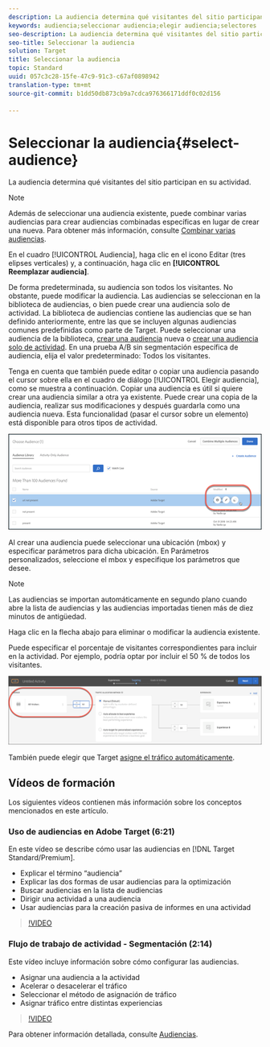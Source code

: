 ```yaml
---
description: La audiencia determina qué visitantes del sitio participan en su actividad.
keywords: audiencia;seleccionar audiencia;elegir audiencia;selectores
seo-description: La audiencia determina qué visitantes del sitio participan en su actividad.
seo-title: Seleccionar la audiencia
solution: Target
title: Seleccionar la audiencia
topic: Standard
uuid: 057c3c28-15fe-47c9-91c3-c67af0898942
translation-type: tm+mt
source-git-commit: b1dd50db873cb9a7cdca976366171ddf0c02d156

---
```



# Seleccionar la audiencia{#select-audience}

La audiencia determina qué visitantes del sitio participan en su actividad.

>[!NOTE]
>
>Además de seleccionar una audiencia existente, puede combinar varias audiencias para crear audiencias combinadas específicas en lugar de crear una nueva. Para obtener más información, consulte [Combinar varias audiencias](../../../c-target/combining-multiple-audiences.md#concept_A7386F1EA4394BD2AB72399C225981E5).

En el cuadro [!UICONTROL Audiencia], haga clic en el icono Editar (tres elipses verticales) y, a continuación, haga clic en **[!UICONTROL Reemplazar audiencia]**.

De forma predeterminada, su audiencia son todos los visitantes. No obstante, puede modificar la audiencia. Las audiencias se seleccionan en la biblioteca de audiencias, o bien puede crear una audiencia solo de actividad. La biblioteca de audiencias contiene las audiencias que se han definido anteriormente, entre las que se incluyen algunas audiencias comunes predefinidas como parte de Target. Puede seleccionar una audiencia de la biblioteca, [crear una audiencia](../../../c-target/c-audiences/create-audience.md#task_1D507519D3AD4390B507F188BD294DC1) nueva o   [crear una audiencia solo de actividad](../../../c-target/creating-activity-only-audience.md#concept_A6BADCF530ED4AE1852E677FEBE68483). En una prueba A/B sin segmentación específica de audiencia, elija el valor predeterminado: Todos los visitantes.

Tenga en cuenta que también puede editar o copiar una audiencia pasando el cursor sobre ella en el cuadro de diálogo [!UICONTROL Elegir audiencia], como se muestra a continuación. Copiar una audiencia es útil si quiere crear una audiencia similar a otra ya existente. Puede crear una copia de la audiencia, realizar sus modificaciones y después guardarla como una audiencia nueva. Esta funcionalidad (pasar el cursor sobre un elemento) está disponible para otros tipos de actividad.

![](assets/audience_picker_hover.png)

Al crear una audiencia puede seleccionar una ubicación (mbox) y especificar parámetros para dicha ubicación. En Parámetros personalizados, seleccione el mbox y especifique los parámetros que desee.

>[!NOTE]
>
>Las audiencias se importan automáticamente en segundo plano cuando abre la lista de audiencias y las audiencias importadas tienen más de diez minutos de antigüedad.

Haga clic en la flecha abajo para eliminar o modificar la audiencia existente.

Puede especificar el porcentaje de visitantes correspondientes para incluir en la actividad. Por ejemplo, podría optar por incluir el 50 % de todos los visitantes.

![](assets/audperc.png)

También puede elegir que Target   [asigne el tráfico automáticamente](../../../c-activities/automated-traffic-allocation/automated-traffic-allocation.md#concept_A1407678796B4C569E94CBA8A9F7F5D4).

## Vídeos de formación

Los siguientes vídeos contienen más información sobre los conceptos mencionados en este artículo.

### Uso de audiencias en Adobe Target (6:21)

En este vídeo se describe cómo usar las audiencias en [!DNL Target Standard/Premium].

* Explicar el término “audiencia”
* Explicar las dos formas de usar audiencias para la optimización
* Buscar audiencias en la lista de audiencias
* Dirigir una actividad a una audiencia
* Usar audiencias para la creación pasiva de informes en una actividad

>[!VIDEO](https://video.tv.adobe.com/v/17398)

### Flujo de trabajo de actividad - Segmentación (2:14)

Este vídeo incluye información sobre cómo configurar las audiencias.

* Asignar una audiencia a la actividad
* Acelerar o desacelerar el tráfico
* Seleccionar el método de asignación de tráfico
* Asignar tráfico entre distintas experiencias

>[!VIDEO](https://video.tv.adobe.com/v/17385)

Para obtener información detallada, consulte [Audiencias](../../../c-target/c-audiences/audiences.md#concept_65BE870D290E412D8BBF557EEA67C271).
